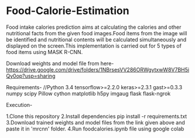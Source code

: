 # Food-Calorie-Estimation

Food intake calories prediction aims at calculating the calories and other nutritional facts from the given food images.Food items from the image will be identified and nutritional contents will be calculated simultaneously and displayed on the screen.This implementation is carried out for 5 types of food items using MASK R-CNN.

Download weights and model file from here-
https://drive.google.com/drive/folders/1NBrsesVV286ORWgytxwW8V7BH5iQy0op?usp=sharing

Requirements-
//Python 3.4
tensorflow>=2.2.0
keras>=2.3.1
gast>=0.3.3
numpy
scipy
Pillow
cython
matplotlib
h5py
imgaug
flask
flask-ngrok


Execution-

1.Clone this repository
2.Install dependencies
pip install -r requirements.txt
3.Download trained weights and model files
from the link given above and paste it in 'mrcnn' folder.
4.Run foodcalories.ipynb file using google colab
